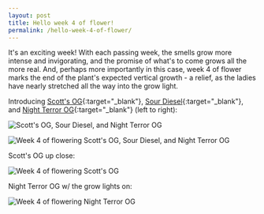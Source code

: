 ```yaml
---
layout: post
title: Hello week 4 of flower!
permalink: /hello-week-4-of-flower/
---
```


It's an exciting week! With each passing week, the smells grow more intense and invigorating, and the promise of what's to come grows all the more real. And, perhaps more importantly in this case, week 4 of flower marks the end of the plant's expected vertical growth - a relief, as the ladies have nearly stretched all the way into the grow light.

Introducing [Scott's OG](http://www.raredanknessgenetics.com/Seeds/KUSH/ScottsOG.htm){:target="_blank"}, [Sour Diesel](https://blimburnseeds.com/sour-diesel){:target="_blank"}, and [Night Terror OG](http://www.raredanknessgenetics.com/Seeds/KUSH/NightTerrorOG.htm){:target="_blank"} (left to right):

![Scott's OG, Sour Diesel, and Night Terror OG](https://images.420friend.ly/grow-journal/scotts-og-sour-diesel-night-terror-og.jpg)

![Week 4 of flowering Scott's OG, Sour Diesel, and Night Terror OG](https://images.420friend.ly/grow-journal/flower-week-4.jpg)

Scott's OG up close:

![Week 4 of flowering Scott's OG](https://images.420friend.ly/grow-journal/scotts-og-flower-week-4.jpg)

Night Terror OG w/ the grow lights on:

![Week 4 of flowering Night Terror OG](https://images.420friend.ly/grow-journal/night-terror-og.jpg)